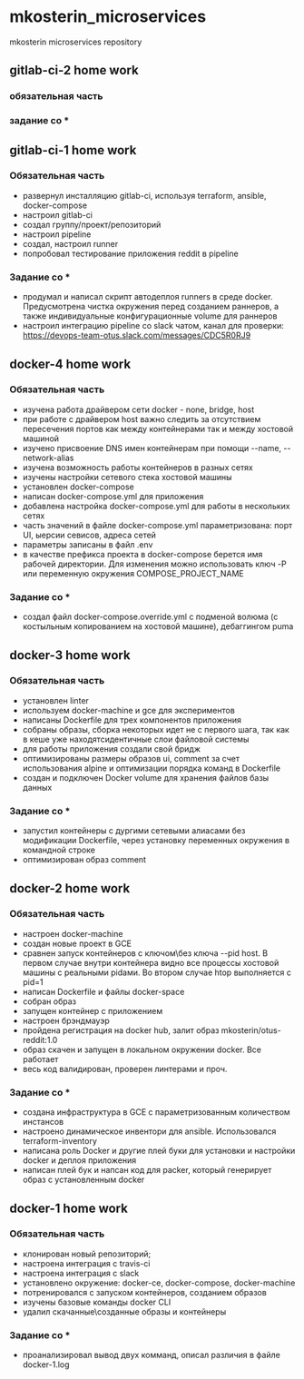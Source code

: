 # mkosterin_microservices
mkosterin microservices repository
## gitlab-ci-2 home work

### обязательная часть
### задание со *
## gitlab-ci-1 home work
### Обязательная часть
- развернул инсталляцию gitlab-ci, используя terraform, ansible, docker-compose
- настроил gitlab-ci
- создал группу/проект/репозиторий
- настроил pipeline
- создал, настроил runner
- попробовал тестирование приложения reddit в pipeline
### Задание со *
- продумал и написал скрипт автодеплоя runners в среде docker. Предусмотрена чистка окружения перед созданием раннеров, а также индивидуальные конфигурационные volume для раннеров
- настроил интеграцию pipeline со slack чатом, канал для проверки: https://devops-team-otus.slack.com/messages/CDC5R0RJ9
## docker-4 home work
### Обязательная часть
- изучена работа драйвером сети docker - none, bridge, host
- при работе с драйвером host важно следить за отсутствием пересечения портов как между контейнерами так и между хостовой машиной
- изучено присвоение DNS имен контейнерам при помощи --name, --network-alias
- изучена возможность работы контейнеров в разных сетях
- изучены настройки сетевого стека хостовой машины 
- установлен docker-compose
- написан docker-compose.yml для приложения
- добавлена настройка docker-compose.yml для работы в нескольких сетях
- часть значений в файле docker-compose.yml параметризована: порт UI, ыерсии севисов, адреса сетей
- параметры записаны в файл .env
- в качестве префикса проекта в docker-compose берется имя рабочей директории. Для изменения можно использовать ключ -P или переменную окружения COMPOSE_PROJECT_NAME
### Задание со *
- создал файл docker-compose.override.yml с подменой волюма (с костыльным копированием на хостовой машине), дебаггингом puma
## docker-3 home work
### Обязательная часть
- установлен linter
- используем docker-machine и gce для экспериментов
- написаны Dockerfile для трех компонентов приложения
- собраны образы, сборка некоторых идет не с первого шага, так как в кеше уже находятсидентичные слои файловой системы
- для работы приложения создали свой бридж
- оптимизированы размеры образов ui, comment за счет использования alpine и оптимизации порядка команд в Dockerfile
- создан и подключен Docker volume для хранения файлов базы данных
### Задание со *
- запустил контейнеры с дургими сетевыми алиасами без модификации Dockerfile, через установку переменных окружения в командной строке
- оптимизирован образ comment

## docker-2 home work
### Обязательная часть
- настроен docker-machine
- создан новые проект в GCE
- сравнен запуск контейнеров с ключом\без ключа --pid host. В первом случае внутри контейнера видно все процессы хостовой машины с реальными pidами. Во втором случае htop выполняется с pid=1
- написан Dockerfile и файлы docker-space
- собран образ
- запущен контейнер с приложением
- настроен брэндмауэр
- пройдена регистрация на docker hub, залит образ mkosterin/otus-reddit:1.0
- образ скачен и запущен в локальном окружении docker. Все работает
- весь код валидирован, проверен линтерами и проч.
### Задание со *
- создана инфраструктура в GCE с параметризованным количеством инстансов
- настроено динамическое инвентори для ansible. Использовался terraform-inventory
- написана роль Docker и другие плей буки для установки и настройки docker и деплоя приложения
- написан плей бук и напсан код для packer, который генерирует образ с установленным docker

## docker-1 home work
### Обязательная часть
- клонирован новый репозиторий;
- настроена интеграция с travis-ci
- настроена интеграция с slack
- установлено окружение: docker-ce, docker-compose, docker-machine
- потренировался с запуском контейнеров, созданием образов
- изучены базовые команды docker CLI
- удалил скачанные\созданные образы и контейнеры
### Задание со *
- проанализировал вывод двух комманд, описал различия в файле docker-1.log

